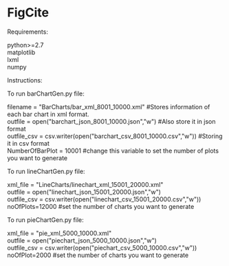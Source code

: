 # FigCite

Requirements:

python>=2.7 <br/>
matplotlib<br/>
lxml<br/>
numpy<br/>


Instructions:<br/>

To run barChartGen.py file:<br/>

filename = "BarCharts/bar_xml_8001_10000.xml" #Stores information of each bar chart in xml format. <br/>
outfile = open("barchart_json_8001_10000.json","w") #Also store it in json format <br/>
outfile_csv = csv.writer(open("barchart_csv_8001_10000.csv","w")) #Storing it in csv format<br/>
NumberOfBarPlot = 10001 #change this variable to set the number of plots you want to generate<br/>

To run lineChartGen.py file:<br/>

xml_file = "LineCharts/linechart_xml_15001_20000.xml"<br/>
outfile = open("linechart_json_15001_20000.json","w")<br/>
outfile_csv = csv.writer(open("linechart_csv_15001_20000.csv","w"))<br/>
noOfPlots=12000 #set the number of charts you want to generate<br/>

To run pieChartGen.py file:

xml_file = "pie_xml_5000_10000.xml"<br/>
outfile = open("piechart_json_5000_10000.json","w")<br/>
outfile_csv = csv.writer(open("piechart_csv_5000_10000.csv","w"))<br/>
noOfPlot=2000 #set the number of charts you want to generate<br/>
